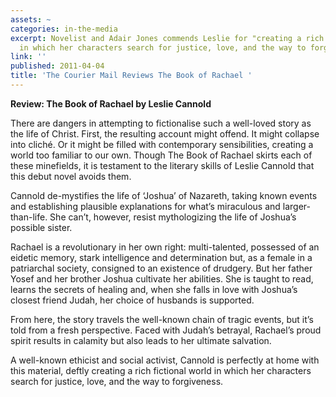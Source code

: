 ```yaml
---
assets: ~
categories: in-the-media
excerpt: Novelist and Adair Jones commends Leslie for "creating a rich fictional world
  in which her characters search for justice, love, and the way to forgiveness."
link: ''
published: 2011-04-04
title: 'The Courier Mail Reviews The Book of Rachael '
---
```

**Review: The Book of Rachael by Leslie Cannold**

There are dangers in attempting to fictionalise such a well-loved story as the life of Christ. First, the resulting account might offend. It might collapse into cliché. Or it might be filled with contemporary sensibilities, creating a world too familiar to our own. Though The Book of Rachael skirts each of these minefields, it is testament to the literary skills of Leslie Cannold that this debut novel avoids them.

Cannold de-mystifies the life of ‘Joshua’ of Nazareth, taking known events and establishing plausible explanations for what’s miraculous and larger-than-life. She can’t, however, resist mythologizing the life of Joshua’s possible sister.

Rachael is a revolutionary in her own right: multi-talented, possessed of an eidetic memory, stark intelligence and determination but, as a female in a patriarchal society, consigned to an existence of drudgery. But her father Yosef and her brother Joshua cultivate her abilities. She is taught to read, learns the secrets of healing and, when she falls in love with Joshua’s closest friend Judah, her choice of husbands is supported.

From here, the story travels the well-known chain of tragic events, but it’s told from a fresh perspective. Faced with Judah’s betrayal, Rachael’s proud spirit results in calamity but also leads to her ultimate salvation.

A well-known ethicist and social activist, Cannold is perfectly at home with this material, deftly creating a rich fictional world in which her characters search for justice, love, and the way to forgiveness.